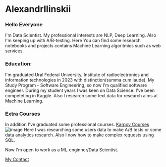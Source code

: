 # AlexandrIlinskii
### Hello Everyone
[About Me]:(https://github.com/zZilman/AlexandrIlinskii)
I'm Data Scientist. My professional interests are NLP, Deep Learning. Also I'm keeping up with A/B-testing. Here You can find some research notebooks and projects contains Machine Learning algoritmics such as web services.
### Education:
I'm graduated Ural Federal University, Institute of radioelectronics and information technologies in 2023 with distinction(summa cum laude). My Study Program - Software Engineering, so now I'm qualified software engineer.
During my student years I was keen on Data Science. I've been competeting in Kaggle. Also I research some text data for research aims at Machine Learning.
### Extra Courses
In addition I've graduated some professional courses.  [Karpov Courses](https://[lab.karpov.courses/certificate/6b0f81d4-d099-4546-9483-fdf2429b8bd7/en/])![image](https://github.com/zZilman/zZilman/assets/75116232/f27a7c8d-95b6-4b42-9976-9340b7b2d0a7) Here I was researching some users data to make A/B tests or some data analytics research. Also I now how to make complex requests using SQL.

Now I'm open to work as a ML-enginner/Data Scientist.

  [My Contact](https://t.me/ilinskiii)
